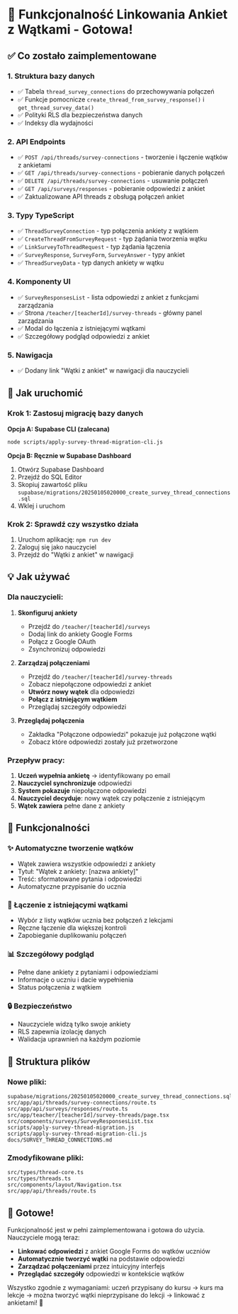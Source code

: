 # 🎯 Funkcjonalność Linkowania Ankiet z Wątkami - Gotowa!

## ✅ Co zostało zaimplementowane

### 1. **Struktura bazy danych**
- ✅ Tabela `thread_survey_connections` do przechowywania połączeń
- ✅ Funkcje pomocnicze `create_thread_from_survey_response()` i `get_thread_survey_data()`
- ✅ Polityki RLS dla bezpieczeństwa danych
- ✅ Indeksy dla wydajności

### 2. **API Endpoints**
- ✅ `POST /api/threads/survey-connections` - tworzenie i łączenie wątków z ankietami
- ✅ `GET /api/threads/survey-connections` - pobieranie danych połączeń
- ✅ `DELETE /api/threads/survey-connections` - usuwanie połączeń
- ✅ `GET /api/surveys/responses` - pobieranie odpowiedzi z ankiet
- ✅ Zaktualizowane API threads z obsługą połączeń ankiet

### 3. **Typy TypeScript**
- ✅ `ThreadSurveyConnection` - typ połączenia ankiety z wątkiem
- ✅ `CreateThreadFromSurveyRequest` - typ żądania tworzenia wątku
- ✅ `LinkSurveyToThreadRequest` - typ żądania łączenia
- ✅ `SurveyResponse`, `SurveyForm`, `SurveyAnswer` - typy ankiet
- ✅ `ThreadSurveyData` - typ danych ankiety w wątku

### 4. **Komponenty UI**
- ✅ `SurveyResponsesList` - lista odpowiedzi z ankiet z funkcjami zarządzania
- ✅ Strona `/teacher/[teacherId]/survey-threads` - główny panel zarządzania
- ✅ Modal do łączenia z istniejącymi wątkami
- ✅ Szczegółowy podgląd odpowiedzi z ankiet

### 5. **Nawigacja**
- ✅ Dodany link "Wątki z ankiet" w nawigacji dla nauczycieli

## 🚀 Jak uruchomić

### Krok 1: Zastosuj migrację bazy danych

**Opcja A: Supabase CLI (zalecana)**
```bash
node scripts/apply-survey-thread-migration-cli.js
```

**Opcja B: Ręcznie w Supabase Dashboard**
1. Otwórz Supabase Dashboard
2. Przejdź do SQL Editor
3. Skopiuj zawartość pliku `supabase/migrations/20250105020000_create_survey_thread_connections.sql`
4. Wklej i uruchom

### Krok 2: Sprawdź czy wszystko działa
1. Uruchom aplikację: `npm run dev`
2. Zaloguj się jako nauczyciel
3. Przejdź do "Wątki z ankiet" w nawigacji

## 💡 Jak używać

### Dla nauczycieli:

1. **Skonfiguruj ankiety**
   - Przejdź do `/teacher/[teacherId]/surveys`
   - Dodaj link do ankiety Google Forms
   - Połącz z Google OAuth
   - Zsynchronizuj odpowiedzi

2. **Zarządzaj połączeniami**
   - Przejdź do `/teacher/[teacherId]/survey-threads`
   - Zobacz niepołączone odpowiedzi z ankiet
   - **Utwórz nowy wątek** dla odpowiedzi
   - **Połącz z istniejącym wątkiem**
   - Przeglądaj szczegóły odpowiedzi

3. **Przeglądaj połączenia**
   - Zakładka "Połączone odpowiedzi" pokazuje już połączone wątki
   - Zobacz które odpowiedzi zostały już przetworzone

### Przepływ pracy:
1. **Uczeń wypełnia ankietę** → identyfikowany po email
2. **Nauczyciel synchronizuje** odpowiedzi
3. **System pokazuje** niepołączone odpowiedzi
4. **Nauczyciel decyduje**: nowy wątek czy połączenie z istniejącym
5. **Wątek zawiera** pełne dane z ankiety

## 🔧 Funkcjonalności

### ✨ Automatyczne tworzenie wątków
- Wątek zawiera wszystkie odpowiedzi z ankiety
- Tytuł: "Wątek z ankiety: [nazwa ankiety]"
- Treść: sformatowane pytania i odpowiedzi
- Automatyczne przypisanie do ucznia

### 🔗 Łączenie z istniejącymi wątkami
- Wybór z listy wątków ucznia bez połączeń z lekcjami
- Ręczne łączenie dla większej kontroli
- Zapobieganie duplikowaniu połączeń

### 📊 Szczegółowy podgląd
- Pełne dane ankiety z pytaniami i odpowiedziami
- Informacje o uczniu i dacie wypełnienia
- Status połączenia z wątkiem

### 🔒 Bezpieczeństwo
- Nauczyciele widzą tylko swoje ankiety
- RLS zapewnia izolację danych
- Walidacja uprawnień na każdym poziomie

## 📁 Struktura plików

### Nowe pliki:
```
supabase/migrations/20250105020000_create_survey_thread_connections.sql
src/app/api/threads/survey-connections/route.ts
src/app/api/surveys/responses/route.ts
src/app/teacher/[teacherId]/survey-threads/page.tsx
src/components/surveys/SurveyResponsesList.tsx
scripts/apply-survey-thread-migration.js
scripts/apply-survey-thread-migration-cli.js
docs/SURVEY_THREAD_CONNECTIONS.md
```

### Zmodyfikowane pliki:
```
src/types/thread-core.ts
src/types/threads.ts
src/components/layout/Navigation.tsx
src/app/api/threads/route.ts
```

## 🎉 Gotowe!

Funkcjonalność jest w pełni zaimplementowana i gotowa do użycia. Nauczyciele mogą teraz:

- **Linkować odpowiedzi** z ankiet Google Forms do wątków uczniów
- **Automatycznie tworzyć wątki** na podstawie odpowiedzi
- **Zarządzać połączeniami** przez intuicyjny interfejs
- **Przeglądać szczegóły** odpowiedzi w kontekście wątków

Wszystko zgodnie z wymaganiami: uczeń przypisany do kursu → kurs ma lekcje → można tworzyć wątki nieprzypisane do lekcji → linkować z ankietami! 🚀

